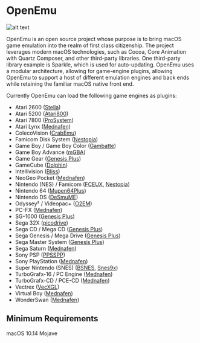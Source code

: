 OpenEmu
=======

![alt text](http://openemu.org/img/intro-md.png "OpenEmu Screenshot")

OpenEmu is an open source project whose purpose is to bring macOS game emulation into the realm of first class citizenship. The project leverages modern macOS technologies, such as Cocoa, Core Animation with Quartz Composer, and other third-party libraries. One third-party library example is Sparkle, which is used for auto-updating. OpenEmu uses a modular architecture, allowing for game-engine plugins, allowing OpenEmu to support a host of different emulation engines and back ends while retaining the familiar macOS native front end.

Currently OpenEmu can load the following game engines as plugins:

* Atari 2600 ([Stella](https://sourceforge.net/projects/stella/))
* Atari 5200 ([Atari800](https://sourceforge.net/projects/atari800/))
* Atari 7800 ([ProSystem](https://github.com/raz0red/wii7800))
* Atari Lynx ([Mednafen](https://mednafen.github.io))
* ColecoVision ([CrabEmu](http://crabemu.sourceforge.net))
* Famicom Disk System ([Nestopia](https://github.com/0ldsk00l/nestopia))
* Game Boy / Game Boy Color ([Gambatte](https://github.com/sinamas/gambatte))
* Game Boy Advance ([mGBA](https://mgba.io))
* Game Gear ([Genesis Plus](https://github.com/ekeeke/Genesis-Plus-GX))
* GameCube ([Dolphin](https://github.com/dolphin-emu/dolphin))
* Intellivision ([Bliss](https://github.com/jeremiah-sypult/BlissEmu))
* NeoGeo Pocket ([Mednafen](https://mednafen.github.io))
* Nintendo (NES) / Famicom ([FCEUX](https://github.com/TASVideos/fceux), [Nestopia](https://github.com/0ldsk00l/nestopia))
* Nintendo 64 ([Mupen64Plus](https://github.com/mupen64plus))
* Nintendo DS ([DeSmuME](http://desmume.org))
* Odyssey² / Videopac+ ([O2EM](https://sourceforge.net/projects/o2em/))
* PC-FX ([Mednafen](https://mednafen.github.io))
* SG-1000 ([Genesis Plus](https://github.com/ekeeke/Genesis-Plus-GX))
* Sega 32X ([picodrive](https://github.com/notaz/picodrive))
* Sega CD / Mega CD ([Genesis Plus](https://github.com/ekeeke/Genesis-Plus-GX))
* Sega Genesis / Mega Drive ([Genesis Plus](https://github.com/ekeeke/Genesis-Plus-GX))
* Sega Master System ([Genesis Plus](https://github.com/ekeeke/Genesis-Plus-GX))
* Sega Saturn ([Mednafen](https://mednafen.github.io))
* Sony PSP ([PPSSPP](https://github.com/hrydgard/ppsspp))
* Sony PlayStation ([Mednafen](https://mednafen.github.io))
* Super Nintendo (SNES) ([BSNES](https://byuu.org/bsnes), [Snes9x](https://github.com/snes9xgit/snes9x))
* TurboGrafx-16 / PC Engine ([Mednafen](https://mednafen.github.io))
* TurboGrafx-CD / PCE-CD ([Mednafen](https://mednafen.github.io))
* Vectrex ([VecXGL](http://jum.pdroms.de/emulators/emul.html))
* Virtual Boy ([Mednafen](https://mednafen.github.io))
* WonderSwan ([Mednafen](https://mednafen.github.io))

Minimum Requirements
--------------------

macOS 10.14 Mojave
